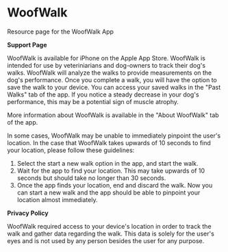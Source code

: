 # WoofWalk
Resource page for the WoofWalk App

**Support Page**

WoofWalk is available for iPhone on the Apple App Store.
WoofWalk is intended for use by veteriniarians and dog-owners to track their dog's walks. 
WoofWalk will analyze the walks to provide measurements on the dog's performance. 
Once you complete a walk, you will have the option to save the walk to your device. 
You can access your saved walks in the "Past Walks" tab of the app.
If you notice a steady decrease in your dog's performance, this may be a potential sign of muscle atrophy.

More information about WoofWalk is available in the "About WoofWalk" tab of the app.

In some cases, WoofWalk may be unable to immediately pinpoint the user's location. In the case that WoofWalk takes upwards of 10 seconds to find your location, please follow these guidelines:
1. Select the start a new walk option in the app, and start the walk.
2. Wait for the app to find your location. This may take upwards of 10 seconds but should take no longer than 30 seconds.
3. Once the app finds your location, end and discard the walk. Now you can start a new walk and the app should be able to pinpoint your location almost immediately.

**Privacy Policy**

WoofWalk required access to your device's location in order to track the walk and gather data regarding the walk. 
This data is solely for the user's eyes and is not used by any person besides the user for any purpose.

